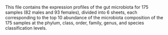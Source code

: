 This file contains the expression profiles of the gut microbiota for 175 samples (82 males and 93 females), divided into 6 sheets, each corresponding to the top 10 abundance of the microbiota composition of the 175 samples at the phylum, class, order, family, genus, and species classification levels.
